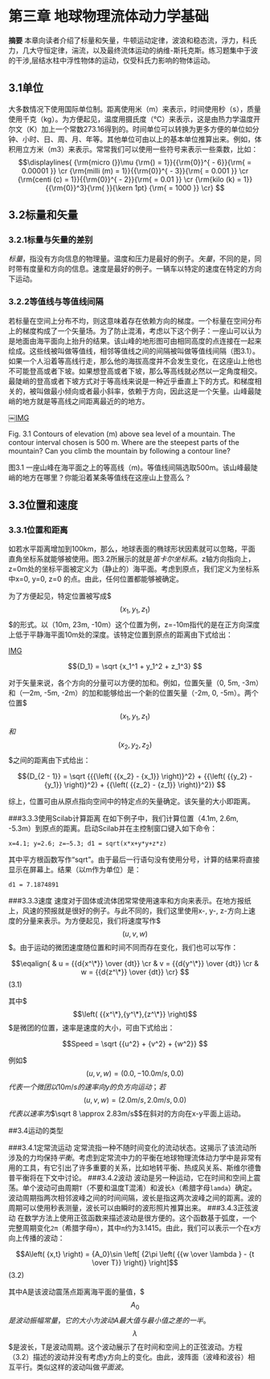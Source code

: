 # 第三章 地球物理流体动力学基础
**摘要** 本章向读者介绍了标量和矢量，牛顿运动定律，波浪和稳态流，浮力，科氏力，几大守恒定律，湍流，以及最终流体运动的纳维-斯托克斯。练习题集中于波的干涉,层结水柱中浮性物体的运动，仅受科氏力影响的物体运动。
## 3.1单位
大多数情况下使用国际单位制。距离使用米（m）来表示，时间使用秒（s），质量使用千克（kg）。为方便起见，温度用摄氏度（℃）来表示，这是由热力学温度开尔文（K）加上一个常数273.16得到的。时间单位可以转换为更多方便的单位如分钟、小时、日、周、月、年等。其他单位可由以上的基本单位推算出来。例如，体积用立方米（m3）来表示。常常我们可以使用一些符号来表示一些乘数，比如：
$$\displaylines{  {\rm{micro (}}\mu {\rm{)  =  1}}{{\rm{0}}^{ - 6}}{\rm{  =  0.00001 }} \cr   {\rm{milli (m)  =  1}}{{\rm{0}}^{ - 3}}{\rm{  =  0.001 }} \cr   {\rm{centi (c)  =  1}}{{\rm{0}}^{ - 2}}{\rm{  =  0.01 }} \cr   {\rm{kilo (k)  =  1}}{{\rm{0}}^3}{\rm{  }}{\kern 1pt} {\rm{ =  1000 }} \cr} $$

## 3.2标量和矢量
### 3.2.1标量与矢量的差别
*标量*，指没有方向信息的物理量。温度和压力是最好的例子。*矢量*，不同的是，同时带有度量和方向的信息。速度是最好的例子。一辆车以特定的速度在特定的方向下运动。
### 3.2.2等值线与等值线间隔
若标量在空间上分布不均，则这意味着存在依赖方向的梯度。一个标量在空间分布上的梯度构成了一个矢量场。为了防止混淆，考虑以下这个例子：一座山可以认为是地面由海平面向上抬升的结果。该山峰的地形图可由相同高度的点连接在一起来绘成。这些线被叫做等值线，相邻等值线之间的间隔被叫做等值线间隔（图3.1）。如果一个人沿着等高线行走，那么他的海拔高度并不会发生变化，在这座山上他也不可能登高或者下坡。如果想登高或者下坡，那么等高线就必然以一定角度相交。最陡峭的登高或者下坡方式对于等高线来说是一种近乎垂直上下的方式。和梯度相关的，被叫做最小倾向或者最小斜率，依赖于方向，因此这是一个矢量。山峰最陡峭的地方就是等高线之间距离最近的的地方。

￼[IMG]()

Fig. 3.1 Contours of elevation (m) above sea level of a mountain. The contour interval chosen is 500 m. Where are the steepest parts of the mountain? Can you climb the mountain by following a contour line?

图3.1 一座山峰在海平面之上的等高线（m)。等值线间隔选取500m。该山峰最陡峭的地方在哪里？你能沿着某条等值线在这座山上登高么？

## 3.3位置和速度
### 3.3.1位置和距离
如若水平距离增加到100km，那么，地球表面的椭球形状因素就可以忽略，平面直角坐标系就能够被使用。图3.2所展示的就是*笛卡尔坐标系*。z轴方向指向上，z=0m处的坐标平面被定义为（静止的）海平面。考虑到原点，我们定义为坐标系中x=0, y=0, z=0 的点。由此，任何位置都能够被确定。

为了方便起见，特定位置被写成$$$\left( {{x_1},{y_1},{z_1}} \right)$$$的形式。以（10m, 23m, -10m）这个位置为例，z=-10m指代的是在正方向深度上低于平静海平面10m处的深度。该特定位置到原点的距离由下式给出：

[IMG]()

$${D_1} = \sqrt {x_1^1 + y_1^2 + z_1^3} $$

对于矢量来说，各个方向的分量可以方便的加和。例如，位置矢量（0, 5m, -3m）和（—2m, -5m, -2m）的加和能够给出一个新的位置矢量（-2m, 0, -5m）。两个位置$$$\left( {{x_1},{y_1},{z_1}} \right)$$$和$$$\left( {{x_2},{y_2},{z_2}} \right)$$$之间的距离由下式给出：

$${D_{2 - 1}} = \sqrt {{{\left( {{x_2} - {x_1}} \right)}^2} + {{\left( {{y_2} - {y_1}} \right)}^2} + {{\left( {{z_2} - {z_1}} \right)}^2}} $$

综上，位置可由从原点指向空间中的特定点的矢量确定。该矢量的大小即距离。

 
###3.3.3使用Scilab计算距离
在如下例子中，我们计算位置（4.1m, 2.6m, -5.3m）到原点的距离。启动Scilab并在主控制窗口键入如下命令：

`x=4.1; y=2.6; z=−5.3; d1 = sqrt(x*x+y*y+z*z)`

其中平方根函数写作“sqrt”。由于最后一行语句没有使用分号，计算的结果将直接显示在屏幕上。结果（以m作为单位）是：

`d1 = 7.1874891`

###3.3.3速度
速度对于固体或流体团常常使用速率和方向来表示。在地方报纸上，风速的预报就是很好的例子。与此不同的，我们这里使用x-, y-, z-方向上速度的分量来表示。为方便起见，我们将速度写作$$$\left( {u,v,w} \right)$$$。由于运动的微团速度随位置和时间不同而存在变化，我们也可以写作：

$$\eqalign{  & u = {{d{x^\*}} \over {dt}}  \cr     & v = {{d{y^\*}} \over {dt}}  \cr 
  & w = {{d{z^\*}} \over {dt}} \cr} $$
  (3.1)
其中$$$\left( {{x^\*},{y^\*},{z^\*}} \right)$$$是微团的位置，速率是速度的大小，可由下式给出：
  $$Speed = \sqrt {{u^2} + {v^2} + {w^2}} $$
例如$$$\left( {u,v,w} \right) = \left( {0.0, - 10.0m/s,0.0} \right)$$$代表一个微团以10m/s的速率向y的负方向运动；若$$$\left( {u,v,w} \right) = \left( {2.0m/s, 2.0m/s,0.0} \right)$$$代表以速率为$$\sqrt 8  \approx 2.83m/s$$在斜对的方向在x-y平面上运动。
##3.4运动的类型
###3.4.1定常流运动
定常流指一种不随时间变化的流动状态。这揭示了该流动所涉及的力均保持*平衡*。考虑到定常流中力的平衡在地球物理流体动力学中是非常有用的工具，有它引出了许多重要的关系，比如地转平衡、热成风关系、斯维尔德鲁普平衡将在下文中讨论。
###3.4.2波动
波动是另一种运动，它在时间和空间上震荡。单个波动可由周期`T`（不要和温度T混淆）和波长`λ`（希腊字母`lamda`）确定。波动周期指两次相邻波峰之间的时间间隔，波长是指这两次波峰之间的距离。波的周期可以使用秒表测量，波长可以由瞬时的波形照片推算出来。
###3.4.3正弦波动
在数学方法上使用正弦函数来描述波动是很方便的。这个函数基于弧度，一个完整周期变化`2π`（希腊字母`π`），其中`π`约为3.1415。由此，我们可以表示一个在x方向上传播的波动：
	
$$A\left( {x,t} \right) = {A_0}\sin \left[ {2\pi \left( {{w \over \lambda } - {t \over T}} \right)} \right]$$
(3.2)

其中A是该波动震荡点距离海平面的量值，$$${A_0}$$$是波动振幅常量，它的大小为波动A最大值与最小值之差的一半。$$$\lambda $$$是波长，T是波动周期。这个波动展示了在时间和空间上的正弦波动。方程（3.2）描述的波动并没有考虑y方向上的变化。由此，波阵面（波峰和波谷）相互平行。类似这样的波动叫做*平面波*。



